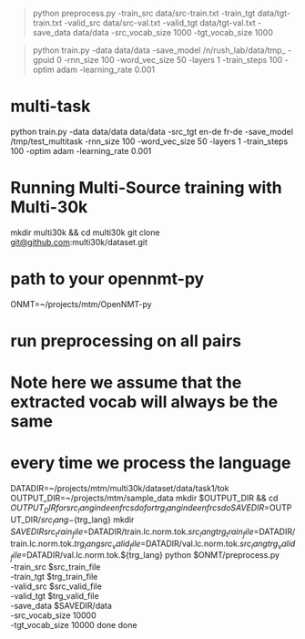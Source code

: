 



> python preprocess.py -train_src data/src-train.txt -train_tgt data/tgt-train.txt -valid_src data/src-val.txt -valid_tgt data/tgt-val.txt -save_data data/data -src_vocab_size 1000 -tgt_vocab_size 1000

> python train.py -data data/data -save_model /n/rush_lab/data/tmp_ -gpuid 0 -rnn_size 100 -word_vec_size 50 -layers 1 -train_steps 100 -optim adam  -learning_rate 0.001

# multi-task
python train.py -data data/data data/data -src_tgt en-de fr-de -save_model /tmp/test_multitask -rnn_size 100 -word_vec_size 50 -layers 1 -train_steps 100 -optim adam  -learning_rate 0.001


# Running Multi-Source training with Multi-30k
mkdir multi30k && cd multi30k
git clone git@github.com:multi30k/dataset.git

# path to your opennmt-py
ONMT=~/projects/mtm/OpenNMT-py

# run preprocessing on all pairs
# Note here we assume that the extracted vocab will always be the same
# every time we process the language
DATADIR=~/projects/mtm/multi30k/dataset/data/task1/tok
OUTPUT_DIR=~/projects/mtm/sample_data
mkdir $OUTPUT_DIR && cd $OUTPUT_DIR
for src_lang in de en fr cs
do
  for trg_lang in de en fr cs
  do
    SAVEDIR=$OUTPUT_DIR/${src_lang}-${trg_lang}
    mkdir $SAVEDIR
    src_train_file=$DATADIR/train.lc.norm.tok.${src_lang}
    trg_train_file=$DATADIR/train.lc.norm.tok.${trg_lang}
    src_valid_file=$DATADIR/val.lc.norm.tok.${src_lang}
    trg_valid_file=$DATADIR/val.lc.norm.tok.${trg_lang}
    python $ONMT/preprocess.py \
      -train_src $src_train_file \
      -train_tgt $trg_train_file \
      -valid_src $src_valid_file \
      -valid_tgt $trg_valid_file \
      -save_data $SAVEDIR/data \
      -src_vocab_size 10000 \
      -tgt_vocab_size 10000
  done
done




